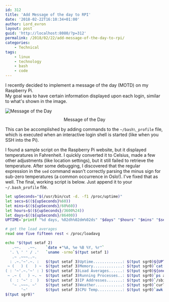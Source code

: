 ```yaml
---
id: 312
title: 'Add Message of the day to RPI'
date: '2018-02-22T16:10:34+01:00'
author: Lord_evron
layout: post
guid: 'http://localhost:8080/?p=312'
permalink: /2018/02/22/add-message-of-the-day-to-rpi/
categories:
    - Technical
tags:
    - linux
    - technology
    - bash
    - code
---
```


I recently decided to implement a message of the day (MOTD) on my Raspberry Pi.  
My goal was to have certain information displayed upon each login, similar to what's shown in the image.

<div class="image-container">
  <img src="{{ site.baseurl }}/assets/images/2018/02/Message-of-the-Day-1.jpg" 
       alt="Message of the Day" 
       class="img-responsive" 
       style="display: block; margin: 0 auto; max-width: 700px;">
        <figcaption class="caption" 
              style="display: block; text-align: center; margin-top: 10px;">
    Message of the Day
  </figcaption>
</div>

This can be accomplished by adding commands to the `~/bash\_profile` file, which is executed when an interactive login shell is started (like when you SSH into the Pi).

 I found a sample script on the Raspberry Pi website, but it displayed temperatures in Fahrenheit. I quickly converted it to Celsius, made a few other adjustments (like location settings), but it still failed to retrieve the temperature. After some debugging, I discovered that the regular expression in the `sed` command wasn't correctly parsing the minus sign for sub-zero temperatures (a common occurrence in Oslo!).  I've fixed that as well.  The final, working script is below. Just append it to your `~/.bash_profile` file.
```bash
let upSeconds="$(/usr/bin/cut -d. -f1 /proc/uptime)"
let secs=$((${upSeconds}%60))
let mins=$((${upSeconds}/60%60))
let hours=$((${upSeconds}/3600%24))
let days=$((${upSeconds}/86400))
UPTIME=`printf "%d days, %02dh%02dm%02ds" "$days" "$hours" "$mins" "$secs"`

# get the load averages
read one five fifteen rest < /proc/loadavg

echo "$(tput setaf 2)
   .~~.   .~~.    `date +"%A, %e %B %Y, %r"`
  '. \ ' ' / .'   `uname -srmo`$(tput setaf 1)
   .~ .~~~..~.
  : .~.'~'.~. :   $(tput setaf 3)Uptime.............: $(tput sgr0)${UPTIME}$(tput setaf 1)
 ~ (   ) (   ) ~  $(tput setaf 3)Memory.............: $(tput sgr0)`cat /proc/meminfo | grep MemFree | awk {'print $2'}`kB (Free) / `cat /proc/meminfo | grep MemTotal | awk {'print $2'}`kB (Total)$(tput setaf 1)
( : '~'.~.'~' : ) $(tput setaf 3)Load Averages......: $(tput sgr0)${one}, ${five}, ${fifteen} (1, 5, 15 min)$(tput setaf 1)
 ~ .~ (   ) ~. ~  $(tput setaf 3)Running Processes..: $(tput sgr0)`ps ax | wc -l | tr -d " "`$(tput setaf 1)
  (  : '~' :  )   $(tput setaf 3)IP Addresses.......: $(tput sgr0)`/sbin/ifconfig eth0 | /bin/grep "inet addr" | /usr/bin/cut -d ":" -f 2 | /usr/bin/cut -d " " -f 1` and `wget -q -O - http://icanhazip.com/ | tail`$(tput setaf 1)
   '~ .~~~. ~'    $(tput setaf 3)Weather............: $(tput sgr0)`curl -s "http://rss.accuweather.com/rss/liveweather_rss.asp?metric=1&locCode=EUR|NO|OSLO|OSLO|" | sed -n '/Currently:/ s/.*: \(.*\): \(.[0-9]*\)\([CF]\).*/\2°\3, \1/p'`$(tput setaf 1)
       '~'        $(tput setaf 3)CPU Temp...........: $(tput sgr0)`awk '{printf("%.1f °C\n",$1*1.0/1e3)}' /sys/class/thermal/thermal_zone0/temp`
$(tput sgr0)"

```

